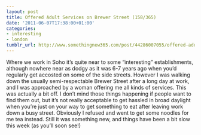 ```yaml
---
layout: post
title: Offered Adult Services on Brewer Street (158/365)
date: '2011-06-07T17:38:00+01:00'
categories:
- interesting
- london
tumblr_url: http://www.somethingnew365.com/post/44286007055/offered-adult-services-on-brewer-street-15836
---
```

Where we work in Soho it’s quite near to some “interesting” establishments, although nowhere near as dodgy as it was 6-7 years ago when you’d regularly get accosted on some of the side streets. However I was walking down the usually semi-respectable Brewer Street after a long day at work, and I was approached by a woman offering me all kinds of services.
This was actually a bit off. I don’t mind those things happening if people want to find them out, but it’s not really acceptable to get hassled in broad daylight when you’re just on your way to get something to eat after leaving work down a busy street.
Obviously I refused and went to get some noodles for me tea instead.
Still it was something new, and things have been a bit slow this week (as you’ll soon see!)
